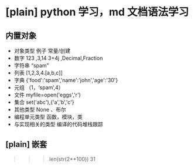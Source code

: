 [plain]
python 学习，md 文档语法学习
=========================
 内置对象
----------
-   对象类型    例子 常量/创建
-   数字        123 ,3,14 3+4j ,Decimal,Fraction
-   字符串      “spam”
-   列表        [1,2,3,4.[a,b,c]]
-   字典        {'food':'spam','name':'john','age':'30'}
-   元组        （1，‘spam’,4）
-   文件         myfile=open('eggs','r')
-   集合         set('abc'),{'a','b','c'}
-   其他类型      None 、布尔
-   编程单元类型   函数，模块，类
-   与实现相关的类型   编译的代码堆栈跟踪

[plain]
嵌套
----
>>> len(str(2**100))
31
